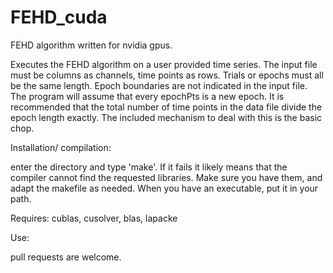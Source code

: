 # FEHD_cuda
FEHD algorithm written for nvidia gpus.

Executes the FEHD algorithm on a user provided time series. The input
file must be columns as channels, time points as rows. Trials or
epochs must all be the same length. Epoch boundaries are not indicated
in the input file.  The program will assume that every epochPts is a
new epoch. It is recommended that the total number of time points in
the data file divide the epoch length exactly. The included mechanism
to deal with this is the basic chop.

Installation/ compilation:

enter the directory and type 'make'. If it fails it likely means that
the compiler cannot find the requested libraries. Make sure you have
them, and adapt the makefile as needed.  When you have an executable,
put it in your path.

Requires: cublas, cusolver, blas, lapacke

Use:



pull requests are welcome.  

